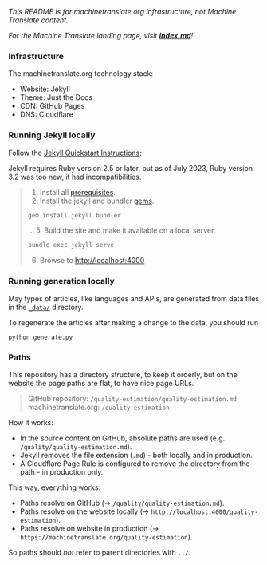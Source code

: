 *This README is for machinetranslate.org infrastructure, not Machine Translate content.*

*For the Machine Translate landing page, visit **[index.md](index.md)**!*

### Infrastructure

The machinetranslate.org technology stack:
- Website: Jekyll
- Theme: Just the Docs
- CDN: GitHub Pages
- DNS: Cloudflare

### Running Jekyll locally

Follow the [Jekyll Quickstart Instructions](https://jekyllrb.com/docs/#instructions):

Jekyll requires Ruby version 2.5 or later, but as of July 2023, Ruby version 3.2 was too new, it had incompatibilities.

> 1. Install all [prerequisites](https://jekyllrb.com/docs/installation/).
> 2. Install the jekyll and bundler [gems](https://jekyllrb.com/docs/ruby-101/#gems).
> ```sh
> gem install jekyll bundler
> ```
> ...
> 5. Build the site and make it available on a local server.
> ```sh
> bundle exec jekyll serve
> ```
> 6. Browse to [http://localhost:4000](http://localhost:4000)

### Running generation locally

May types of articles, like languages and APIs, are generated from data files in the [`_data/`](/_data) directory.

To regenerate the articles after making a change to the data, you should run 
```
python generate.py
```


### Paths

This repository has a directory structure, to keep it orderly, but on the website the page paths are flat, to have nice page URLs.

> GitHub repository: `/quality-estimation/quality-estimation.md`
> machinetranslate.org: `/quality-estimation`

How it works:
- In the source content on GitHub, absolute paths are used (e.g. `/quality/quality-estimation.md`).
- Jekyll removes the file extension (`.md`) - both locally and in production.
- A Cloudflare Page Rule is configured to remove the directory from the path - in production only.

This way, everything works:
- Paths resolve on GitHub (→ `/quality/quality-estimation.md`).
- Paths resolve on the website locally (→ `http://localhost:4000/quality-estimation`).
- Paths resolve on website in production (→ `https://machinetranslate.org/quality-estimation`).

So paths should *not* refer to parent directories with `../`.
